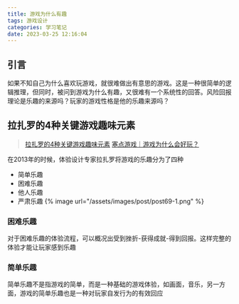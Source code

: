 ```yaml
---
title: 游戏为什么有趣
tags: 游戏设计
categories: 学习笔记
date: 2023-03-25 12:16:04
---
```

## 引言
如果不知自己为什么喜欢玩游戏，就很难做出有意思的游戏。这是一种很简单的逻辑推理，但同时，被问到游戏为什么有趣，又很难有一个系统性的回答。风险回报理论是乐趣的来源吗？玩家的游戏性格是他的乐趣来源吗？
## 拉扎罗的4种关键游戏趣味元素
>[拉扎罗的4种关键游戏趣味元素](https://www.jianshu.com/p/b8ff0299b844)
>[塞点游戏｜游戏为什么会好玩？](https://www.bilibili.com/video/BV1xy4y197WD)

在2013年的时候，体验设计专家拉扎罗将游戏的乐趣分为了四种
- 简单乐趣
- 困难乐趣
- 他人乐趣
- 严肃乐趣
{%  image
    url="/assets/images/post/post69-1.png"
%}
### 困难乐趣
对于困难乐趣的体验流程，可以概况出受到挫折-获得成就-得到回报。这样完整的体验才能让玩家感到乐趣
### 简单乐趣
简单乐趣不是指游戏的简单，而是一种基础的游戏体验，如画面，音乐，另一方面，游戏的简单乐趣也是一种对玩家自发行为的有效回应
